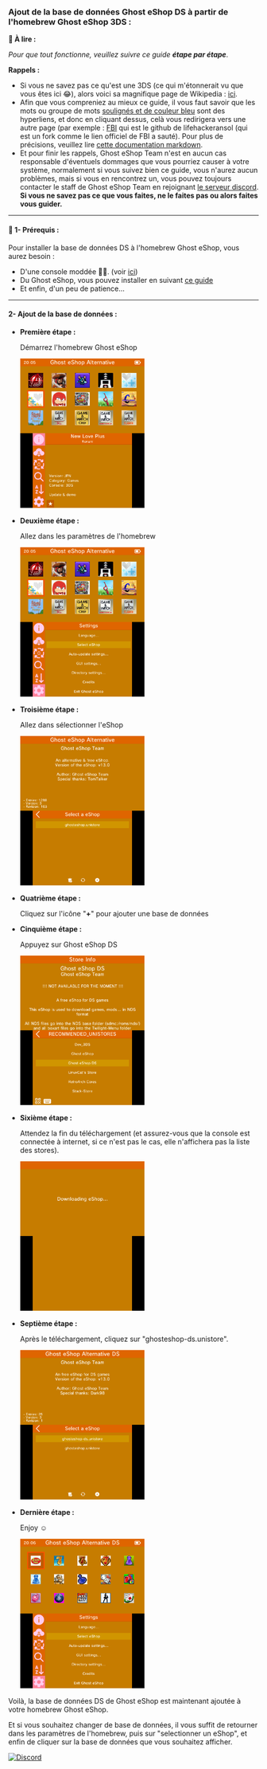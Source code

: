### __Ajout de la base de données Ghost eShop DS à partir de l'homebrew Ghost eShop 3DS :__


**📙 À lire :**

*Pour que tout fonctionne, veuillez suivre ce guide **étape par étape***.


**Rappels :**
* Si vous ne savez pas ce qu'est une 3DS (ce qui m'étonnerait vu que vous êtes ici 😂), alors voici sa magnifique page de Wikipedia : [ici](https://fr.wikipedia.org/wiki/Nintendo_3DS).
* Afin que vous compreniez au mieux ce guide, il vous faut savoir que les mots ou groupe de mots [soulignés et de couleur bleu]() sont des hyperliens, et donc en cliquant dessus, celà vous redirigera vers une autre page (par exemple : [FBI](https://github.com/lifehackerhansol/FBI) qui est le github de lifehackeransol (qui est un fork comme le lien officiel de FBI a sauté). Pour plus de précisions, veuillez lire [cette documentation markdown](https://cours-web.ch/divers/markdown/).
* Et pour finir les rappels, Ghost eShop Team n'est en aucun cas responsable d'éventuels dommages que vous pourriez causer à votre système, normalement si vous suivez bien ce guide, vous n'aurez aucun problèmes, mais si vous en rencontrez un, vous pouvez toujours contacter le staff de Ghost eShop Team en rejoignant [le serveur discord](https://discord.gg/a7vdfT6YPq).
**Si vous ne savez pas ce que vous faites, ne le faites pas ou alors faites vous guider.**

___
#### 🏁 1- Prérequis :
Pour installer la base de données DS à l'homebrew Ghost eShop, vous aurez besoin :

* D'une console moddée 🏴‍☠️. (voir [ici](https://3ds.hacks.guide/fr_FR))
* Du Ghost eShop, vous pouvez installer en suivant [ce guide](./first_install-fr.md)
* Et enfin, d'un peu de patience...

___
#### 2- Ajout de la base de données :

* **Première étape :**

    Démarrez l'homebrew Ghost eShop
    <div><img src="screen/1.png" height="300px"></div>
* **Deuxième étape :**

    Allez dans les paramètres de l'homebrew
    <div><img src="screen/2.png" height="300px"></div>
* **Troisième étape :**

    Allez dans sélectionner l'eShop
    <div><img src="screen/3.png" height="300px"></div>
* **Quatrième étape :**

    Cliquez sur l'icône "**+**" pour ajouter une base de données 
* **Cinquième étape :**

    Appuyez sur Ghost eShop DS
    <div><img src="screen/5.png" height="300px"></div>
* **Sixième étape :**

    Attendez la fin du téléchargement (et assurez-vous que la console est connectée à internet, si ce n'est pas le cas, elle n'affichera pas la liste des stores).
    <div><img src="screen/6.png" height="300px"></div>
* **Septième étape :**

    Après le téléchargement, cliquez sur "ghosteshop-ds.unistore".
    <div><img src="screen/7.png" height="300px"></div>
* **Dernière étape :**

    Enjoy ☺️​
    <div><img src="screen/8.png" height="300px"></div>

Voilà, la base de données DS de Ghost eShop est maintenant ajoutée à votre homebrew Ghost eShop.

Et si vous souhaitez changer de base de données, il vous suffit de retourner dans les paramètres de l'homebrew, puis sur "selectionner un eShop", et enfin de cliquer sur la base de données que vous souhaitez afficher.

[![Discord](https://discordapp.com/api/guilds/633965704424718336/widget.png?style=banner3&time)](https://discord.gg/a7vdfT6YPq)
